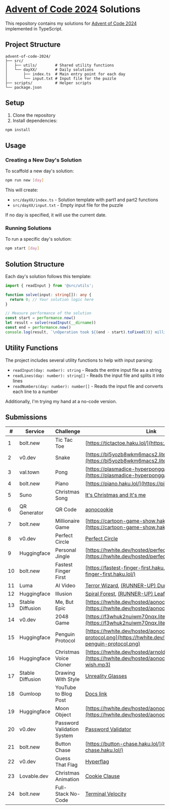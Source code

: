 # [Advent of Code 2024](https://adventofcode.com/2024) Solutions

This repository contains my solutions for [Advent of Code 2024](https://adventofcode.com/2024) implemented in TypeScript.

## Project Structure

```
advent-of-code-2024/
├── src/
│   ├── utils/        # Shared utility functions
│   └── dayXX/        # Daily solutions
│       ├── index.ts  # Main entry point for each day
│       └── input.txt # Input file for the puzzle
├── scripts/          # Helper scripts
└── package.json
```

## Setup

1. Clone the repository
2. Install dependencies:
```bash
npm install
```

## Usage

### Creating a New Day's Solution

To scaffold a new day's solution:

```bash
npm run new [day]
```

This will create:
- `src/dayXX/index.ts` - Solution template with part1 and part2 functions
- `src/dayXX/input.txt` - Empty input file for the puzzle

If no day is specified, it will use the current date.

### Running Solutions

To run a specific day's solution:

```bash
npm start [day]
```

## Solution Structure

Each day's solution follows this template:

```typescript
import { readInput } from '@src/utils';

function solve(input: string[]): any {
  return 0; // Your solution logic here
}

// Measure performance of the solution
const start = performance.now()
let result = solve(readInput(__dirname))
const end = performance.now()
console.log(result, `\nOperation took ${(end - start).toFixed(3)} milliseconds`);
```

## Utility Functions

The project includes several utility functions to help with input parsing:

- `readInput(day: number): string` - Reads the entire input file as a string
- `readLines(day: number): string[]` - Reads the input file and splits it into lines
- `readNumbers(day: number): number[]` - Reads the input file and converts each line to a number

Additionally, I'm trying my hand at a no-code version.

## Submissions

| #  | Service   | Challenge       | Link                                                                 |
|----|------------|-----------------|----------------------------------------------------------------------|
| 1  | bolt.new   | Tic Tac Toe     | [https://tictactoe.haku.lol/](https://tictactoe.haku.lol/)             |
| 2  | v0.dev     | Snake           | [https://bl5yozb8wkm6macs2.lite.vusercontent.net/](https://bl5yozb8wkm6macs2.lite.vusercontent.net/) |
| 3  | val.town   | Pong            | [https://plasmadice-hyperponggame.web.val.run](https://plasmadice-hyperponggame.web.val.run)     |
| 4  | bolt.new   | Piano           | [https://piano.haku.lol/](https://piano.haku.lol/)                     |
| 5  | Suno       | Christmas Song  | [It's Christmas and It's me](https://suno.com/song/033b255c-c576-4674-b837-886215a73497) |
| 6  | QR Generator | QR Code | [aonocookie](https://hwhite.dev/images/blog/aonoc-2024-qr.png) |
| 7  | bolt.new   | Millionaire Game  | [https://cartoon-game-show.haku.lol/](https://cartoon-game-show.haku.lol/) |
| 8  | v0.dev     | Perfect Circle  | [Perfect Circle](https://i9zkujk6pncsdyogq.lite.vusercontent.net/) |
| 9  | Huggingface | Personal Jingle | [https://hwhite.dev/hosted/perfectwreck.mp3](https://hwhite.dev/hosted/perfectwreck.mp3) |
| 10 | bolt.new   | Fastest Finger First | [https://fastest-finger-first.haku.lol/](https://fastest-finger-first.haku.lol/) |
| 11 | Luma       | AI Video        | [Terror Wizard](https://hwhite.dev/hosted/aonoc-terror-wizard.mp4), [(RUNNER-UP) Dungeon Delving](https://hwhite.dev/hosted/aonoc-dungeon-delving.mp4) |
| 12 | Huggingface | Illusion        | [Spiral Forest](https://hwhite.dev/hosted/aonoc-illusion.webp), [(RUNNER-UP) Leaf Me Alone](https://hwhite.dev/hosted/aonoc-illusion2.webp) |
| 13 | Stable Diffusion | Me, But Epic     | [https://hwhite.dev/hosted/aonoc-me-but-epic.jpg](https://hwhite.dev/hosted/aonoc-me-but-epic.jpg) |
| 14 | v0.dev     | 2048 Game      | [https://f3whuk2nuiwm70nqx.lite.vusercontent.net/](https://f3whuk2nuiwm70nqx.lite.vusercontent.net/) |
| 15  | Huggingface | Penguin Protocol | [https://hwhite.dev/hosted/aonoc-penguin-protocol.png](https://hwhite.dev/hosted/aonoc-penguin-protocol.png) |
| 16  | Huggingface | Christmas Voice Cloner | [https://hwhite.dev/hosted/arnold_christmas_wish.wav](https://hwhite.dev/hosted/aonoc-arnold-christmas-wish.mp3) |
| 17  | Stable Diffusion | Drawing With Style | [Unreality Glasses](https://hwhite.dev/hosted/aonoc-unreality-glasses.webp) |
| 18  | Gumloop     | YouTube to Blog Post | [Docs link](https://docs.google.com/document/d/1AjtQZK62XoO247Tpmx8xSXzaa_K7PJcV5WzrfCG_LPo/edit?usp=sharing) |
| 19  | Huggingface | Moon Object    | [https://hwhite.dev/hosted/aonoc-tesla-moon.png](https://hwhite.dev/hosted/aonoc-tesla-moon.png) |
| 20  | v0.dev     | Password Validation System | [Password Validator](https://bw7n67yfajnm9red2.lite.vusercontent.net/) |
| 21  | bolt.new   | Button Chase   | [https://button-chase.haku.lol/](https://button-chase.haku.lol/) |
| 22  | v0.dev     | Guess That Flag | [Hyperflag](https://exenrlmjpp7wdp9gz.lite.vusercontent.net/) |
| 23  | Lovable.dev | Christmas Animation | [Cookie Clause](https://cookie-claus.haku.lol/) |
| 24  | bolt.new   | Full-Stack No-Code | [Terminal Velocity](https://terminal-velocity.haku.lol) |